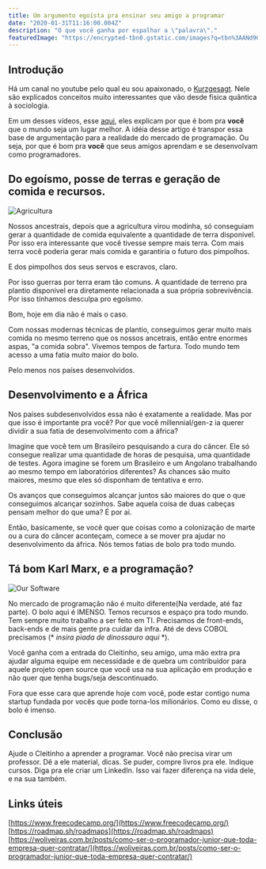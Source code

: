 ```yaml
---
title: Um argumento egoísta pra ensinar seu amigo a programar
date: "2020-01-31T11:16:00.004Z"
description: "O que você ganha por espalhar a \"palavra\"."
featuredImage: "https://encrypted-tbn0.gstatic.com/images?q=tbn%3AANd9GcTLI0z9v6SACEUzCtM3VMPZVlkbuFwriDQ1xNysA-4sOIAs_uqr"
---
```


## Introdução

Há um canal no youtube pelo qual eu sou apaixonado, o [Kurzgesagt](https://www.youtube.com/user/Kurzgesagt). Nele são explicados conceitos muito interessantes que vão desde física quântica à sociologia.

Em um desses vídeos, esse [aqui](https://www.youtube.com/watch?v=rvskMHn0sqQ), eles explicam por que é bom pra **você** que o mundo seja um lugar melhor. A idéia desse artigo é transpor essa base de argumentação para a realidade do mercado de programação. Ou seja, por que é bom pra **você** que seus amigos aprendam e se desenvolvam como programadores.

## Do egoísmo, posse de terras e geração de comida e recursos.

![Agricultura](https://encrypted-tbn0.gstatic.com/images?q=tbn%3AANd9GcTGx_AakxQwP32bqZYHLTx4zkvL0QpHuoSlejx8KYF5mQ5BL_pM)

Nossos ancestrais, depois que a agricultura virou modinha, só conseguiam gerar a quantidade de comida equivalente a quantidade de terra disponível. Por isso era interessante que você tivesse sempre mais terra. Com mais terra você poderia gerar mais comida e garantiria o futuro dos pimpolhos.

E dos pimpolhos dos seus servos e escravos, claro.

Por isso guerras por terra eram tão comuns. A quantidade de terreno pra plantio disponível era diretamente relacionada a sua própria sobrevivência. Por isso tínhamos desculpa pro egoísmo.

Bom, hoje em dia não é mais o caso.

Com nossas modernas técnicas de plantio, conseguimos gerar muito mais comida no mesmo terreno que os nossos ancetrais, então entre enormes aspas, "a comida sobra". Vivemos tempos de fartura. Todo mundo tem acesso a uma fatia muito maior do bolo.

Pelo menos nos países desenvolvidos.


## Desenvolvimento e a África

Nos países subdesenvolvidos essa não é exatamente a realidade. Mas por que isso é importante pra você? Por que você millennial/gen-z ia querer dividir a sua fatia de desenvolvimento com a áfrica?

Imagine que você tem um Brasileiro pesquisando a cura do câncer. Ele só consegue realizar uma quantidade de horas de pesquisa, uma quantidade de testes. Agora imagine se forem um Brasileiro e um Angolano trabalhando ao mesmo tempo em laboratórios diferentes? As chances são muito maiores, mesmo que eles só disponham de tentativa e erro.

Os avanços que conseguimos alcançar juntos são maiores do que o que conseguimos alcançar sozinhos. Sabe aquela coisa de duas cabeças pensam melhor do que uma? É por ai.

Então, basicamente, se você quer que coisas como a colonização de marte ou a cura do câncer aconteçam, comece a se mover pra ajudar no desenvolvimento da áfrica. Nós temos fatias de bolo pra todo mundo.

## Tá bom Karl Marx, e a programação?

![Our Software](https://encrypted-tbn0.gstatic.com/images?q=tbn%3AANd9GcTLI0z9v6SACEUzCtM3VMPZVlkbuFwriDQ1xNysA-4sOIAs_uqr)


No mercado de programação não é muito diferente(Na verdade, até faz parte). O bolo aqui é IMENSO. Temos recursos e espaço pra todo mundo. Tem sempre muito trabalho a ser feito em TI. Precisamos de front-ends, back-ends e de mais gente pra cuidar da infra. Até de devs COBOL precisamos (* *insira piada de dinossauro aqui* *).

Você ganha com a entrada do Cleitinho, seu amigo, uma mão extra pra ajudar alguma equipe em necessidade e de quebra um contribuidor para aquele projeto open source que você usa na sua aplicação em produção e não quer que tenha bugs/seja descontinuado.

Fora que esse cara que aprende hoje com você, pode estar contigo numa startup fundada por vocês que pode torna-los milionários. Como eu disse, o bolo é imenso.


## Conclusão

Ajude o Cleitinho a aprender a programar. Você não precisa virar um professor. Dê a ele material, dicas. Se puder, compre livros pra ele. Indique cursos. Diga pra ele criar um LinkedIn. Isso vai fazer diferença na vida dele, e na sua também.


## Links úteis

[https://www.freecodecamp.org/](https://www.freecodecamp.org/)
[https://roadmap.sh/roadmaps](https://roadmap.sh/roadmaps)
[https://woliveiras.com.br/posts/como-ser-o-programador-junior-que-toda-empresa-quer-contratar/](https://woliveiras.com.br/posts/como-ser-o-programador-junior-que-toda-empresa-quer-contratar/)

